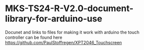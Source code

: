 # MKS-TS24-R-V2.0-document-library-for-arduino-use
Docunet and links to files for making it work with arduino
the touch controller can be found here
https://github.com/PaulStoffregen/XPT2046_Touchscreen
